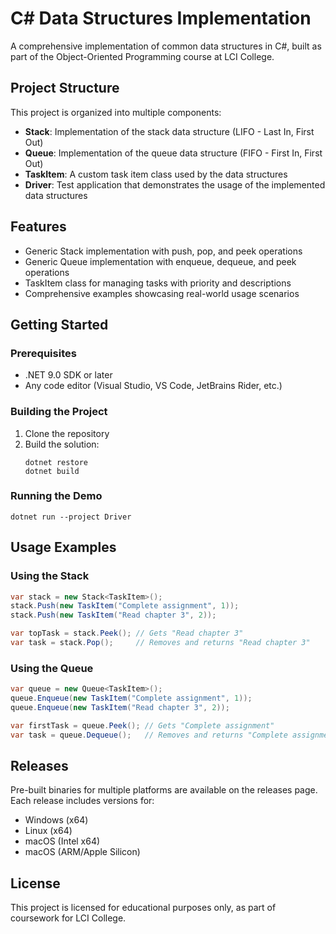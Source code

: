 # C# Data Structures Implementation

A comprehensive implementation of common data structures in C#, built as part of the Object-Oriented Programming course at LCI College.

## Project Structure

This project is organized into multiple components:

- **Stack**: Implementation of the stack data structure (LIFO - Last In, First Out)
- **Queue**: Implementation of the queue data structure (FIFO - First In, First Out)
- **TaskItem**: A custom task item class used by the data structures
- **Driver**: Test application that demonstrates the usage of the implemented data structures

## Features

- Generic Stack implementation with push, pop, and peek operations
- Generic Queue implementation with enqueue, dequeue, and peek operations
- TaskItem class for managing tasks with priority and descriptions
- Comprehensive examples showcasing real-world usage scenarios

## Getting Started

### Prerequisites

- .NET 9.0 SDK or later
- Any code editor (Visual Studio, VS Code, JetBrains Rider, etc.)

### Building the Project

1. Clone the repository
2. Build the solution:
   ```
   dotnet restore
   dotnet build
   ```

### Running the Demo

```
dotnet run --project Driver
```

## Usage Examples

### Using the Stack

```csharp
var stack = new Stack<TaskItem>();
stack.Push(new TaskItem("Complete assignment", 1));
stack.Push(new TaskItem("Read chapter 3", 2));

var topTask = stack.Peek(); // Gets "Read chapter 3"
var task = stack.Pop();     // Removes and returns "Read chapter 3"
```

### Using the Queue

```csharp
var queue = new Queue<TaskItem>();
queue.Enqueue(new TaskItem("Complete assignment", 1));
queue.Enqueue(new TaskItem("Read chapter 3", 2));

var firstTask = queue.Peek(); // Gets "Complete assignment"
var task = queue.Dequeue();   // Removes and returns "Complete assignment"
```

## Releases

Pre-built binaries for multiple platforms are available on the releases page. Each release includes versions for:

- Windows (x64)
- Linux (x64)
- macOS (Intel x64)
- macOS (ARM/Apple Silicon)

## License

This project is licensed for educational purposes only, as part of coursework for LCI College.
